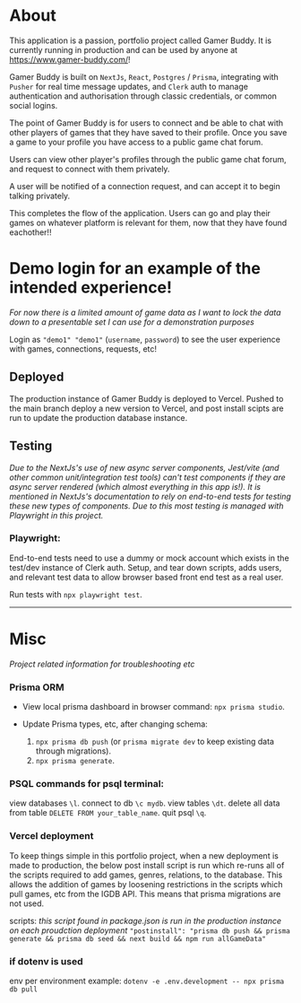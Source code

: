 # About

This application is a passion, portfolio project called Gamer Buddy. It is currently running in production and can be used by anyone at https://www.gamer-buddy.com/!

Gamer Buddy is built on `NextJs`, `React`, `Postgres` / `Prisma`, integrating with `Pusher` for real time message updates, and `Clerk` auth to manage authentication and authorisation through classic credentials, or common social logins.

The point of Gamer Buddy is for users to connect and be able to chat with other players of games that they have saved to their profile. Once you save a game to your profile you have access to a public game chat forum.

Users can view other player's profiles through the public game chat forum, and request to connect with them privately.

A user will be notified of a connection request, and can accept it to begin talking privately.

This completes the flow of the application. Users can go and play their games on whatever platform is relevant for them, now that they have found eachother!!

# Demo login for an example of the intended experience!

_For now there is a limited amount of game data as I want to lock the data down to a presentable set I can use for a demonstration purposes_

Login as `"demo1" "demo1"` (`username`, `password`) to see the user experience with games, connections, requests, etc!

## Deployed

The production instance of Gamer Buddy is deployed to Vercel. Pushed to the main branch deploy a new version to Vercel, and post install scipts are run to update the production database instance.

## Testing

_Due to the NextJs's use of new async server components, Jest/vite (and other common unit/integration test tools) can't test components if they are async server rendered (which almost everything in this app is!). It is mentioned in NextJs's documentation to rely on end-to-end tests for testing these new types of components. Due to this most testing is managed with Playwright in this project._

### Playwright:

End-to-end tests need to use a dummy or mock account which exists in the test/dev instance of Clerk auth. Setup, and tear down scripts, adds users, and relevant test data to allow browser based front end test as a real user.

Run tests with `npx playwright test`.

---

# Misc

_Project related information for troubleshooting etc_

### Prisma ORM

- View local prisma dashboard in browser command: `npx prisma studio`.

- Update Prisma types, etc, after changing schema:
  1.  `npx prisma db push` (or `prisma migrate dev` to keep existing data through migrations).
  2.  `npx prisma generate`.

### PSQL commands for psql terminal:

view databases `\l`.
connect to db `\c mydb`.
view tables `\dt`.
delete all data from table `DELETE FROM your_table_name`.
quit psql `\q`.

### Vercel deployment

To keep things simple in this portfolio project, when a new deployment is made to production, the below post install script is run which re-runs all of the scripts required to add games, genres, relations, to the database. This allows the addition of games by loosening restrictions in the scripts which pull games, etc from the IGDB API. This means that prisma migrations are not used.

scripts:
_this script found in package.json is run in the production instance on each proudction deployment_
`"postinstall": "prisma db push && prisma generate && prisma db seed && next build && npm run allGameData"`

### if dotenv is used

env per environment example: `dotenv -e .env.development -- npx prisma db pull`
